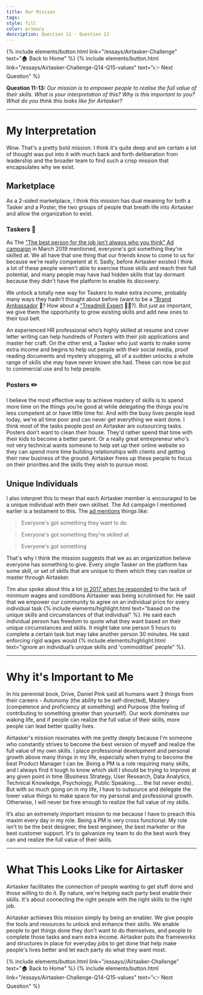 ```yaml
---
title: Our Mission
tags:
style: fill
color: primary
description: Question 11 - Question 13
---
```

{% include elements/button.html link="/essays/Airtasker-Challenge" text="🏠 Back to Home" %}
{% include elements/button.html link="/essays/Airtasker-Challenge-Q14-Q15-values" text="👉 Next Question" %}

**Question 11-13:** *Our mission is to empower people to realise the full value of their skills. What is your interpretation of this? Why is this important to you? What do you think this looks like for Airtasker?*

---
# My Interpretation

Wow. That's a pretty bold mission. I think it's quite deep and am certain a lot of thought was put into it with much back and forth deliberation from leadership and the broader team to find such a crisp mission that encapsulates why we exist.

## Marketplace

As a 2-sided marketplace, I think this mission has dual meaning for both a Tasker and a Poster, the two groups of people that breath life into Airtasker and allow the organization to exist.

### Taskers 🏃‍

As The <a href="https://www.youtube.com/watch?v=6tmzfG_fpd4" target="_blank">"The best person for the job isn't always who you think" Ad campaign</a> in March 2019 mentioned, everyone's got something they're skilled at. We all have that one thing that our friends know to come to us for because we're really competent at it. Sadly, before Airtasker existed I think a lot of these people weren't able to exercise those skills and reach their full potential, and many people may have had hidden skills that lay dormant because they didn't have the platform to enable its discovery.

We unlock a totally new way for Taskers to make extra income, probably many ways they hadn't thought about before (want to be a <a href="https://www.airtasker.com/tasks/brand-ambassador-18070698/" target="_blank">"Brand Ambassador</a> 📣? How about a  <a href="https://www.airtasker.com/tasks/treadmill-mechanic-18070569/" target="_blank">"Treadmill Expert</a> 🏃‍♀️?). But just as important, we give them the opportunity to grow existing skills and add new ones to their tool belt.

An experienced HR professional who’s highly skilled at resume and cover letter writing can help hundreds of Posters with their job applications and master her craft. On the other end, a Tasker who just wants to make some extra income and begins to help out people with their social media, proof reading documents and mystery shopping, all of a sudden unlocks a whole range of skills she may have never known she had. These can now be put to commercial use and to help people.

### Posters ✏️

 I believe the most effective way to achieve mastery of skills is to spend more time on the things you’re good at while delegating the things you’re less competent at or have little time for. And with the busy lives people lead today, we're all time poor and can never get everything we want done. I think most of the tasks people post on Airtasker are outsourcing tasks. Posters don’t want to clean their house. They'd rather spend that time with their kids to become a better parent. Or a really great entrepreneur who's not very technical wants someone to help set up their online website so they can spend more time building relationships with clients and getting their new business of the ground. Airtasker frees up these people to focus on their priorities and the skills they wish to pursue most.

## Unique Individuals

I also interpret this to mean that each Airtasker member is encouraged to be a unique individual with their own skillset. The Ad campaign I mentioned earlier is a testament to this. The <a href="https://www.youtube.com/watch?v=6tmzfG_fpd4" target="_blank">ad mentions</a> things like:

> Everyone's got something they want to do

> Everyone's got something they're skilled at

> Everyone's got something

That's why I think the mission suggests that we as an organization believe everyone has something to give. Every single Tasker on the platform has some skill, or set of skills that are unique to them which they can realize or master through Airtasker.

Tim also spoke about this a lot <a href="http://theconversation.com/full-response-from-airtasker-ceo-tim-fung-77009" target="_blank">in 2017 when he responded</a> to the lack of minimum wages and conditions Airtasker was being scrutinised for. He said that we empower our community to agree on an individual price for every individual task {% include elements/highlight.html text="based on the unique skills and circumstances of that individual" %}. He said each individual person has freedom to quote what they want based on their unique circumstances and skills. It might take one person 5 hours to complete a certain task but may take another person 30 minutes. He said enforcing rigid wages would {% include elements/highlight.html text="ignore an individual’s unique skills and 'commoditise' people" %}.  

---

# Why it's Important to Me

In his perennial book, Drive, Daniel Pink said all humans want 3 things from their careers - Autonomy (the ability to be self-directed), Mastery (competence and proficiency at something) and Purpose (the feeling of contributing to something greater than yourself). Our work dominates our waking life, and if people can realize the full value of their skills, more people can lead better quality lives.

Airtasker's mission resonates with me pretty deeply because I'm someone who constantly strives to become the best version of myself and realize the full value of my own skills. I place professional development and personal growth above many things in my life, especially when trying to become the best Product Manager I can be. Being a PM is a role requiring many skills, and I always find it tough to know which skill I should be trying to improve at any given point in time (Business Strategy, User Research, Data Analytics, Technical Knowledge, Psychology, Public Speaking..... the list never ends). But with so much going on in my life, I have to outsource and delegate the lower value things to make space for my personal and professional growth. Otherwise, I will never be free enough to realize the full value of my skills.

It’s also an extremely important mission to me because I have to preach this maxim every day in my role. Being a PM is very cross functional. My role isn’t to be the best designer, the best engineer, the best marketer or the best customer support. It's to galvanize my team to do the best work they can and realize the full value of their skills.

---

# What This Looks Like for Airtasker

Airtasker facilitates the connection of people wanting to get stuff done and those willing to do it. By nature, we're helping each party best enable their skills. It's about connecting the right people with the right skills to the right job.

Airtasker achieves this mission simply by being an enabler. We give people the tools and resources to unlock and enhance their skills. We enable people to get things done they don't want to do themselves, and people to complete those tasks and earn extra income. Airtasker puts the frameworks and structures in place for everyday jobs to get done that help make people's lives better and let each party do what they want most.

<p class="text-center">
{% include elements/button.html link="/essays//Airtasker-Challenge" text="🏠 Back to Home" %}
{% include elements/button.html link="/essays/Airtasker-Challenge-Q14-Q15-values" text="👉 Next Question" %}
</p>

